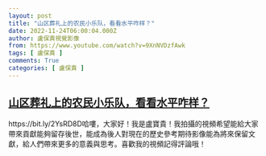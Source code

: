 ```yaml
---
layout: post
title: "山区葬礼上的农民小乐队，看看水平咋样？"
date: 2022-11-24T06:00:04.000Z
author: 盧保貴視覺影像
from: https://www.youtube.com/watch?v=9XnNVDzfAwk
tags: [ 盧保貴 ]
comments: True
categories: [ 盧保貴 ]
---
```

<!--1669269604000-->
[山区葬礼上的农民小乐队，看看水平咋样？](https://www.youtube.com/watch?v=9XnNVDzfAwk)
------

<div>
https://bit.ly/2YsRD8D哈嘍，大家好！我是盧寶貴！我拍攝的視頻希望能給大家帶來貢獻能夠留存後世，能成為後人對現在的歷史參考期待影像能為將來保留文獻，給人們帶來更多的意義與思考。喜歡我的視頻記得評論哦！
</div>
